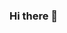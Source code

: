 ### Hi there 👋

<!--
**ishikawelekar/ishikawelekar** is a ✨ _special_ ✨ repository because its `README.md` (this file) appears on your GitHub profile.

Here are some ideas to get you started:

- 🔭 I’m currently a Fresher. ...
- 🌱 I’m currently learning DATA SCIENCE AND DATA ANALYTIC. ...
- 👯 I’m looking to collaborate on Data Science Project....
- 💬 Ask me about anything regarding Data Science , I am happy to help you....
- 📫 How to reach me: ishika.welekar01@gmail.com
- 😄 Pronouns: ...
- ⚡ Fun fact: ...
-->
